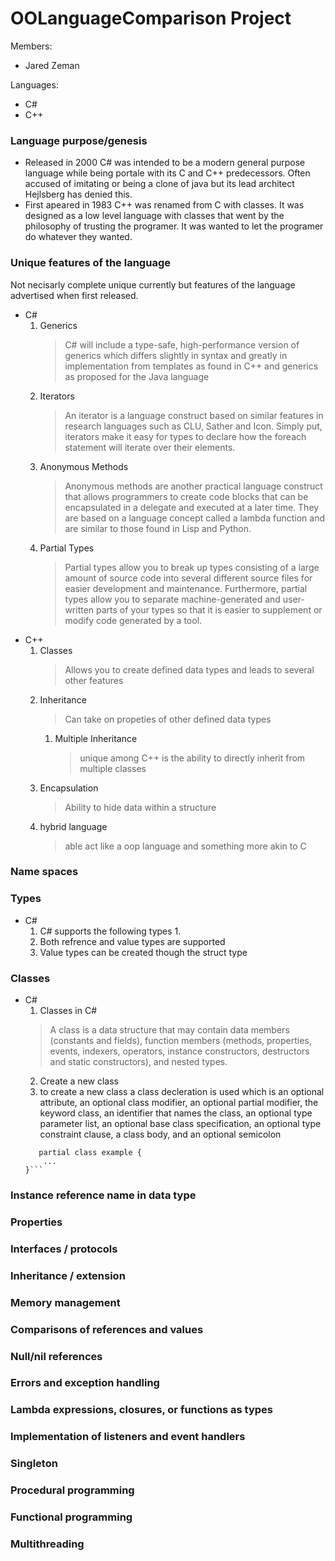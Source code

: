 # OOLanguageComparison Project
Members:
- Jared Zeman

Languages: 
- C#
- C++

### Language purpose/genesis
- Released in 2000 C# was intended to be a modern general purpose language while being portale with its C and C++ predecessors. Often accused of imitating or being a clone of java but its lead architect Hejlsberg has denied this.
- First apeared in 1983 C++ was renamed from C with classes. It was designed as a low level language with classes that went by the philosophy of trusting the programer. It was wanted to let the programer do whatever they wanted.
### Unique features of the language
Not necisarly complete unique currently but features of the language advertised when first released.
- C#
  1. Generics
      >C# will include a type-safe, high-performance version of generics which differs slightly in syntax and greatly in implementation from templates as found in C++ and generics as proposed for the Java language
  2. Iterators
      >An iterator is a language construct based on similar features in research languages such as CLU, Sather and Icon. Simply put, iterators make it easy for types to declare how the foreach statement will iterate over their elements.
  3. Anonymous Methods
      > Anonymous methods are another practical language construct that allows programmers to create code blocks that can be encapsulated in a delegate and executed at a later time. They are based on a language concept called a lambda function and are similar to those found in Lisp and Python.
  4. Partial Types
      > Partial types allow you to break up types consisting of a large amount of source code into several different source files for easier development and maintenance. Furthermore, partial types allow you to separate machine-generated and user-written parts of your types so that it is easier to supplement or modify code generated by a tool.
 - C++
   1. Classes
       > Allows you to create defined data types and leads to several other features
   2. Inheritance
       > Can take on propeties of other defined data types
       1. Multiple Inheritance
           >unique among C++ is the ability to directly inherit from multiple classes
   3. Encapsulation
       > Ability to hide data within a structure
   4. hybrid language
       > able act like a oop language and something more akin to C
### Name spaces
   
### Types
 - C#
   1. C# supports the following types
       1. 
   2. Both refrence and value types are supported
   3. Value types can be created though the struct type
### Classes
 - C#
   1. Classes in C#
     > A class is a data structure that may contain data members (constants and fields), function members (methods, properties, events, indexers, operators, instance constructors, destructors and static constructors), and nested types.
   2. Create a new class
     1. to create a new class a class decleration is used which is an optional attribute, an optional class modifier, an optional partial modifier, the keyword class, an identifier that names the class, an optional type parameter list, an optional base class specification, an optional type constraint clause, a class body, and an optional semicolon
     ```antlr
        partial class example {
         ...
     }```
### Instance reference name in data type
### Properties
### Interfaces / protocols 
### Inheritance / extension
### Memory management 
### Comparisons of references and values 
### Null/nil references 
### Errors and exception handling
### Lambda expressions, closures, or functions as types
### Implementation of listeners and event handlers
### Singleton
### Procedural programming 
### Functional programming 
### Multithreading

